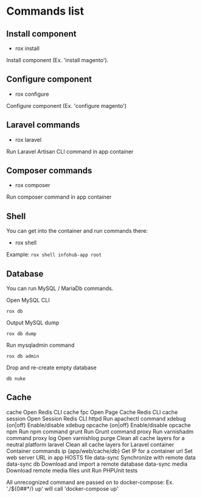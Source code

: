 # Commands list

## Install component
* rox install <component>

Install component (Ex. 'install magento').
  
## Configure component
* rox configure <component>

Configure component (Ex. 'configure magento')

## Laravel commands

* rox laravel

Run Laravel Artisan CLI command in app container

## Composer commands
* rox composer
                  
Run composer command in app container

## Shell
You can get into the container and run commands there:

* rox shell <container> <user>

Example: `rox shell infohub-app root`
  
## Database
You can run MySQL / MariaDb commands.

Open MySQL CLI

    rox db

Output MySQL dump

    rox db dump

Run mysqladmin command

    rox db admin
    
Drop and re-create empty database
    
    db nuke
    
## Cache
    
  cache                     Open Redis CLI
    cache fpc               Open Page Cache Redis CLI
    cache session           Open Session Redis CLI
  httpd                     Run apachectl command
  xdebug {on|off}           Enable/disable xdebug
  opcache {on|off}          Enable/disable opcache
  npm                       Run npm command
  grunt                     Run Grunt command
  proxy                     Run varnishadm command
    proxy log               Open varnishlog
  purge                     Clean all cache layers for a neutral platform
    laravel                 Clean all cache layers for Laravel
  container                 Container commands
    ip {app/web/cache/db}   Get IP for a container
    url                     Set web server URL in app HOSTS file
  data-sync                 Synchronize with remote data
    data-sync db            Download and import a remote database
    data-sync media         Download remote media files
  unit <path> <options>     Run PHPUnit tests

All unrecognized command are passed on to docker-compose:
Ex. './${0##*/} up' will call 'docker-compose up'
